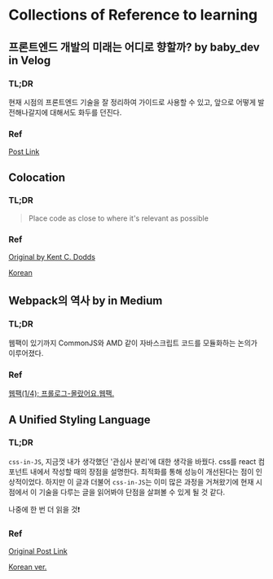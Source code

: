 # Collections of Reference to learning

## 프론트엔드 개발의 미래는 어디로 향할까? by baby_dev in Velog

### TL;DR
현재 시점의 프론트엔드 기술을 잘 정리하여 가이드로 사용할 수 있고, 앞으로 어떻게 발전해나갈지에 대해서도 화두를 던진다.

### Ref
[Post Link](https://velog.io/@baby_dev/%ED%94%84%EB%A1%A0%ED%8A%B8%EC%97%94%EB%93%9C-%EA%B0%9C%EB%B0%9C%EC%9D%98-%EB%AF%B8%EB%9E%98%EB%8A%94-%EC%96%B4%EB%94%94%EB%A1%9C-%ED%96%A5%ED%95%A0%EA%B9%8C#-css-in-js%EB%8A%94-%EC%96%B4%EB%96%A8%EA%B9%8C)

## Colocation

### TL;DR

> Place code as close to where it's relevant as possible

### Ref
[Original by Kent C. Dodds](https://kentcdodds.com/blog/colocation)

[Korean](https://dkrnfls.tistory.com/408)


## Webpack의 역사 by in Medium

### TL;DR

웹팩이 있기까지 CommonJS와 AMD 같이 자바스크립트 코드를 모듈화하는 논의가 이루어졌다.

### Ref
[웹팩(1/4); 프롤로그-몰랐어요.웹팩.](https://medium.com/@chullino/%EC%9B%B9%ED%8C%A9-1-4-%ED%94%84%EB%A1%A4%EB%A1%9C%EA%B7%B8-%EB%AA%B0%EB%9E%90%EC%96%B4%EC%9A%94-%EC%9B%B9%ED%8C%A9-168e5528b88c)

## A Unified Styling Language

### TL;DR

`css-in-JS`, 지금껏 내가 생각했던 '관심사 분리'에 대한 생각을 바꿨다. css를 react 컴포넌트 내에서 작성할 때의 장점을 설명한다. 최적화를 통해 성능이 개선된다는 점이 인상적이었다. 하지만 이 글과 더불어 `css-in-JS`는 이미 많은 과정을 거쳐왔기에 현재 시점에서 이 기술을 다루는 글을 읽어봐야 단점을 살펴볼 수 있게 될 것 같다.

나중에 한 번 더 읽을 것❗️

### Ref
[Original Post Link](https://medium.com/seek-blog/a-unified-styling-language-d0c208de2660)

[Korean ver.](https://blog.rhostem.com/posts/2017-06-24-unified-styling-language)